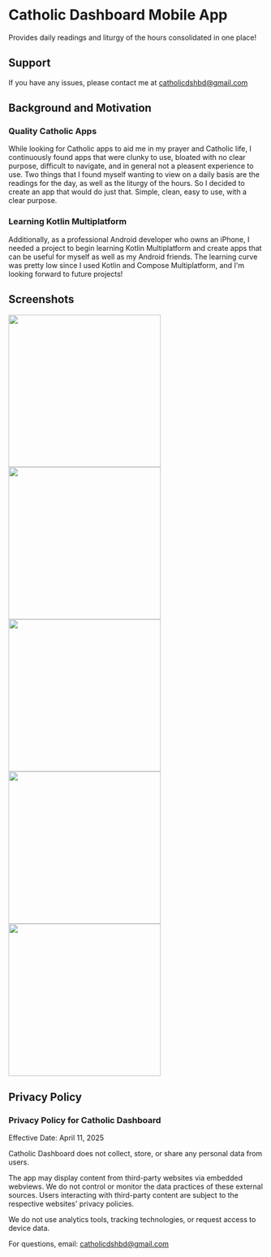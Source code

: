 # Catholic Dashboard Mobile App
Provides daily readings and liturgy of the hours consolidated in one place!

## Support
If you have any issues, please contact me at [catholicdshbd@gmail.com](mailto:catholicdshbd@gmail.com)

## Background and Motivation
### Quality Catholic Apps
While looking for Catholic apps to aid me in my prayer and Catholic life, I continuously found apps that were clunky to use, bloated with no clear purpose, difficult to navigate, and in general not a pleasent experience to use.  Two things that I found myself wanting to view on a daily basis are the readings for the day, as well as the liturgy of the hours. So I decided to create an app that would do just that.  Simple, clean, easy to use, with a clear purpose.

### Learning Kotlin Multiplatform
Additionally, as a professional Android developer who owns an iPhone, I needed a project to begin learning Kotlin Multiplatform and create apps that can be useful for myself as well as my Android friends.  The learning curve was pretty low since I used Kotlin and Compose Multiplatform, and I'm looking forward to future projects!

## Screenshots
<img src="https://github.com/user-attachments/assets/92303365-c633-4cbe-bab5-abc7cb362a9b" width="300">
<img src="https://github.com/user-attachments/assets/e5cf740b-f6c0-4694-b870-0a26c80975bc" width="300">
<img src="https://github.com/user-attachments/assets/e02e5ffd-86f5-4bb1-b447-4e59e28ac923" width="300">
<img src="https://github.com/user-attachments/assets/b1047eb7-7900-47c3-8d6d-5cbcbd1bb2aa" width="300">
<img src="https://github.com/user-attachments/assets/c7ee2660-bf13-44ea-89f6-7d3b5d9b0c8f" width="300">

## Privacy Policy
### Privacy Policy for Catholic Dashboard

Effective Date: April 11, 2025

Catholic Dashboard does not collect, store, or share any personal data from users.

The app may display content from third-party websites via embedded webviews. We do not control or monitor the data practices of these external sources. Users interacting with third-party content are subject to the respective websites' privacy policies.

We do not use analytics tools, tracking technologies, or request access to device data.

For questions, email: [catholicdshbd@gmail.com](mailto:catholicdshbd@gmail.com)

